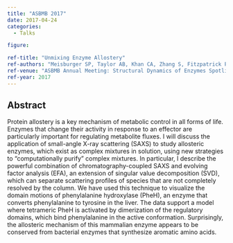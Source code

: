 ```yaml
---
title: "ASBMB 2017"
date: 2017-04-24
categories:
  - Talks

figure:

ref-title: "Unmixing Enzyme Allostery"
ref-authors: "Meisburger SP, Taylor AB, Khan CA, Zhang S, Fitzpatrick PF, Ando N"
ref-venue: "ASBMB Annual Meeting: Structural Dynamics of Enzymes Spotlight Session"
ref-year: 2017
---
```


## Abstract

Protein allostery is a key mechanism of metabolic control in all forms of life. Enzymes that change their activity in response to an effector are particularly important for regulating metabolite fluxes. I will discuss the application of small-angle X-ray scattering (SAXS) to study allosteric enzymes, which exist as complex mixtures in solution, using new strategies to “computationally purify” complex mixtures. In particular, I describe the powerful combination of chromatography-coupled SAXS and evolving factor analysis (EFA), an extension of singular value decomposition (SVD), which can separate scattering profiles of species that are not completely resolved by the column. We have used this technique to visualize the domain motions of phenylalanine hydroxylase (PheH), an enzyme that converts phenylalanine to tyrosine in the liver. The data support a model where tetrameric PheH is activated by dimerization of the regulatory domains, which bind phenylalanine in the active conformation. Surprisingly, the allosteric mechanism of this mammalian enzyme appears to be conserved from bacterial enzymes that synthesize aromatic amino acids.
